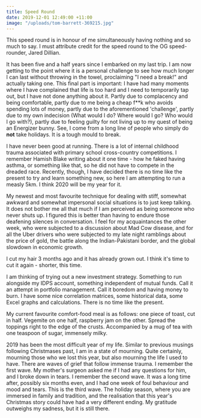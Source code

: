 ```yaml
---
title: Speed Round
date: 2019-12-01 12:49:00 +11:00
image: "/uploads/tom-barrett-369215.jpg"
---
```


This speed round is in honour of me simultaneously having nothing and so much to say. I must attribute credit for the speed round to the OG speed-rounder, Jared Dillian.

It has been five and a half years since I embarked on my last trip. I am now getting to the point where it is a personal challenge to see how much longer I can last without throwing in the towel, proclaiming "I need a break!" and actually taking one. This final part is important: I have had many moments where I have complained that life is too hard and I need to temporarily tap out, but I have not done anything about it. Partly due to complacency and being comfortable, partly due to me being a cheap f**k who avoids spending lots of money, partly due to the aforementioned 'challenge', partly due to my own indecision (What would I do? Where would I go? Who would I go with?), partly due to feeling guilty for not living up to my quest of being an Energizer bunny. See, I come from a long line of people who simply do **not** take holidays. It is a tough mould to break. 

I have never been good at running. There is a lot of internal childhood trauma associated with primary school cross-country competitions. I remember Hamish Blake writing about it one time - how he faked having asthma, or something like that, so he did not have to compete in the dreaded race. Recently, though, I have decided there is no time like the present to try and learn something new, so here I am attempting to run a measly 5km. I think 2020 will be my year for it.

My newest and most favourite technique for dealing with stiff, somewhat awkward and somewhat impersonal social situations is to just keep talking. It does not bother me all that much if I am perceived as being someone who never shuts up. I figured this is better than having to endure those deafening silences in conversation. I feel for my acquaintances the other week, who were subjected to a discussion about Mad Cow disease, and for all the Uber drivers who were subjected to my late night ramblings about the price of gold, the battle along the Indian-Pakistani border, and the global slowdown in economic growth.

I cut my hair 3 months ago and it has already grown out. I think it's time to cut it again - shorter, this time.

I am thinking of trying out a new investment strategy. Something to run alongside my IDPS account, something independent of mutual funds. Call it an attempt in portfolio management. Call it boredom and having money to burn. I have some nice correlation matrices, some historical data, some Excel graphs and calculations. There is no time like the present. 

My current favourite comfort-food meal is as follows: one piece of toast, cut in half. Vegemite on one half, raspberry jam on the other. Spread the toppings right to the edge of the crusts. Accompanied by a mug of tea with one teaspoon of sugar, immensely milky. 

2019 has been the most difficult year of my life. Similar to previous musings following Christmases past, I am in a state of mourning. Quite certainly, mourning those who we lost this year, but also mourning the life I used to have. There are waves of grief that follow immense trauma. I remember the first wave. My mother's surgeon asked me if I had any questions for him, and I broke down in tears. I remember the second wave. It was a long time after, possibly six months even, and I had one week of foul behaviour and mood and tears. This is the third wave. The holiday season, where you are immersed in family and tradition, and the realisation that this year's Christmas story could have had a very different ending. My gratitude outweighs my sadness, but it is still there. 